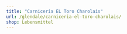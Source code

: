 ```yaml
---
title: "Carniceria EL Toro Charolais"
url: /glendale/carniceria-el-toro-charolais/
shop: Lebensmittel
---
```

